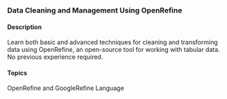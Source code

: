 ### Data Cleaning and Management Using OpenRefine

#### Description
Learn both basic and advanced techniques for cleaning and transforming data using OpenRefine, an open-source tool for working with tabular data. No previous experience required. 

#### Topics 
OpenRefine and GoogleRefine Language
